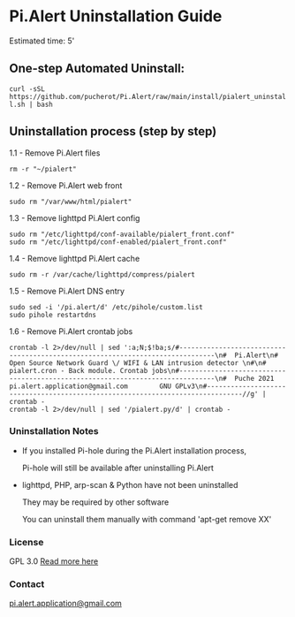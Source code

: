 # Pi.Alert Uninstallation Guide
<!--- --------------------------------------------------------------------- --->
Estimated time: 5'


## One-step Automated Uninstall:
<!--- --------------------------------------------------------------------- --->
`curl -sSL https://github.com/pucherot/Pi.Alert/raw/main/install/pialert_uninstall.sh | bash`

## Uninstallation process (step by step)
<!--- --------------------------------------------------------------------- --->

1.1 - Remove Pi.Alert files
  ```
  rm -r "~/pialert"
  ```

1.2 - Remove Pi.Alert web front
  ```
  sudo rm "/var/www/html/pialert"
  ```

1.3 - Remove lighttpd Pi.Alert config
  ```
  sudo rm "/etc/lighttpd/conf-available/pialert_front.conf"
  sudo rm "/etc/lighttpd/conf-enabled/pialert_front.conf"
  ```

1.4 - Remove lighttpd Pi.Alert cache
  ```
  sudo rm -r /var/cache/lighttpd/compress/pialert
  ```

1.5 - Remove Pi.Alert DNS entry
  ```
  sudo sed -i '/pi.alert/d' /etc/pihole/custom.list
  sudo pihole restartdns
  ```

1.6 - Remove Pi.Alert crontab jobs
  ```
  crontab -l 2>/dev/null | sed ':a;N;$!ba;s/#-------------------------------------------------------------------------------\n#  Pi.Alert\n#  Open Source Network Guard \/ WIFI & LAN intrusion detector \n#\n#  pialert.cron - Back module. Crontab jobs\n#-------------------------------------------------------------------------------\n#  Puche 2021        pi.alert.application@gmail.com        GNU GPLv3\n#-------------------------------------------------------------------------------//g' | crontab -
  crontab -l 2>/dev/null | sed '/pialert.py/d' | crontab -
  ```

### Uninstallation Notes
<!--- --------------------------------------------------------------------- --->
  - If you installed Pi-hole during the Pi.Alert installation process,
 
    Pi-hole will still be available after uninstalling Pi.Alert


  - lighttpd, PHP, arp-scan & Python have not been uninstalled
 
    They may be required by other software
    
    You can uninstall them manually with command 'apt-get remove XX'

### License
  GPL 3.0
  [Read more here](../LICENSE.txt)

### Contact
  pi.alert.application@gmail.com
